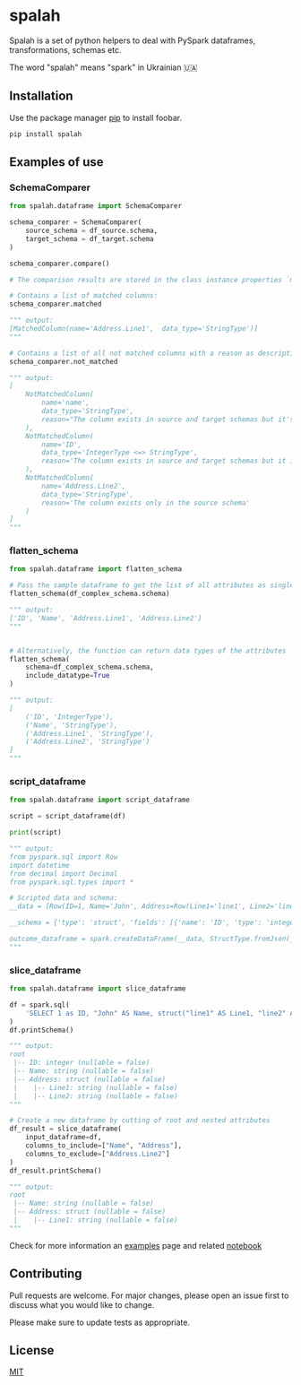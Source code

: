 # spalah

Spalah is a set of python helpers to deal with PySpark dataframes, transformations, schemas etc.

The word "spalah" means "spark" in Ukrainian 🇺🇦 

## Installation

Use the package manager [pip](https://pip.pypa.io/en/stable/) to install foobar.

```bash
pip install spalah
```

## Examples of use

### SchemaComparer

```python
from spalah.dataframe import SchemaComparer

schema_comparer = SchemaComparer(
    source_schema = df_source.schema,
    target_schema = df_target.schema
)

schema_comparer.compare()

# The comparison results are stored in the class instance properties `matched` and `not_matched`

# Contains a list of matched columns:
schema_comparer.matched

""" output:
[MatchedColumn(name='Address.Line1',  data_type='StringType')]
"""

# Contains a list of all not matched columns with a reason as description of non-match:
schema_comparer.not_matched

""" output:
[
    NotMatchedColumn(
        name='name', 
        data_type='StringType', 
        reason="The column exists in source and target schemas but it's name is case-mismatched"
    ),
    NotMatchedColumn(
        name='ID', 
        data_type='IntegerType <=> StringType', 
        reason='The column exists in source and target schemas but it is not matched by a data type'
    ),
    NotMatchedColumn(
        name='Address.Line2', 
        data_type='StringType', 
        reason='The column exists only in the source schema'
    )
]
"""
```

### flatten_schema

```python
from spalah.dataframe import flatten_schema

# Pass the sample dataframe to get the list of all attributes as single dimension list
flatten_schema(df_complex_schema.schema)

""" output:
['ID', 'Name', 'Address.Line1', 'Address.Line2']
"""


# Alternatively, the function can return data types of the attributes
flatten_schema(
    schema=df_complex_schema.schema,
    include_datatype=True
)

""" output:
[
    ('ID', 'IntegerType'),
    ('Name', 'StringType'),
    ('Address.Line1', 'StringType'),
    ('Address.Line2', 'StringType')
]
"""
```

### script_dataframe

```python
from spalah.dataframe import script_dataframe

script = script_dataframe(df)

print(script)

""" output:
from pyspark.sql import Row
import datetime
from decimal import Decimal
from pyspark.sql.types import *

# Scripted data and schema:
__data = [Row(ID=1, Name='John', Address=Row(Line1='line1', Line2='line2'))]

__schema = {'type': 'struct', 'fields': [{'name': 'ID', 'type': 'integer', 'nullable': False, 'metadata': {}}, {'name': 'Name', 'type': 'string', 'nullable': False, 'metadata': {}}, {'name': 'Address', 'type': {'type': 'struct', 'fields': [{'name': 'Line1', 'type': 'string', 'nullable': False, 'metadata': {}}, {'name': 'Line2', 'type': 'string', 'nullable': False, 'metadata': {}}]}, 'nullable': False, 'metadata': {}}]}

outcome_dataframe = spark.createDataFrame(__data, StructType.fromJson(__schema))
"""
```

### slice_dataframe

```python
from spalah.dataframe import slice_dataframe

df = spark.sql(
    'SELECT 1 as ID, "John" AS Name, struct("line1" AS Line1, "line2" AS Line2) AS Address'
)
df.printSchema()

""" output:
root
 |-- ID: integer (nullable = false)
 |-- Name: string (nullable = false)
 |-- Address: struct (nullable = false)
 |    |-- Line1: string (nullable = false)
 |    |-- Line2: string (nullable = false)
"""

# Create a new dataframe by cutting of root and nested attributes
df_result = slice_dataframe(
    input_dataframe=df,
    columns_to_include=["Name", "Address"],
    columns_to_exclude=["Address.Line2"]
)
df_result.printSchema()

""" output:
root
 |-- Name: string (nullable = false)
 |-- Address: struct (nullable = false)
 |    |-- Line1: string (nullable = false)
"""
```

Check for more information an [examples](docs/examples.md) page and related [notebook](docs/usage.ipynb)

## Contributing
Pull requests are welcome. For major changes, please open an issue first to discuss what you would like to change.

Please make sure to update tests as appropriate.

## License
[MIT](https://choosealicense.com/licenses/mit/)
